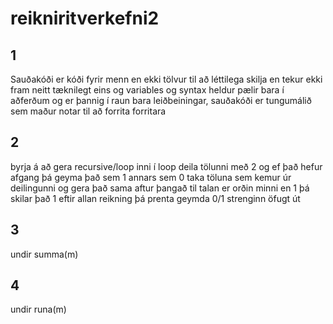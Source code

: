 # reikniritverkefni2

## 1
Sauðakóði er kóði fyrir menn en ekki tölvur til að léttilega skilja en tekur ekki fram neitt tæknilegt eins og variables og syntax
heldur pælir bara í aðferðum og er þannig í raun bara leiðbeiningar, sauðakóði er tungumálið sem maður notar til að forrita forritara
## 2
byrja á að gera recursive/loop
inni í loop deila tölunni með 2 og ef það hefur afgang þá geyma það sem 1 annars sem 0
taka töluna sem kemur úr deilingunni og gera það sama aftur þangað til talan er orðin minni en 1
þá skilar það 1
eftir allan reikning þá prenta geymda 0/1 strenginn öfugt út
## 3
undir summa(m)
## 4
undir runa(m)
